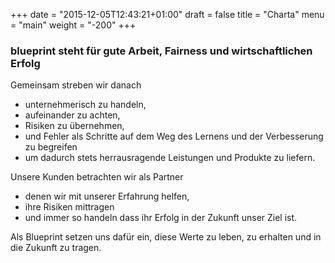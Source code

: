 +++
date = "2015-12-05T12:43:21+01:00"
draft = false
title = "Charta"
menu = "main"
weight = "-200"
+++

### blueprint steht für gute Arbeit, Fairness und wirtschaftlichen Erfolg

Gemeinsam streben wir danach

* unternehmerisch zu handeln,
* aufeinander zu achten,
* Risiken zu übernehmen,
* und Fehler als Schritte auf dem Weg des Lernens und der Verbesserung zu begreifen
* um dadurch stets herrausragende Leistungen und Produkte zu liefern.

Unsere Kunden betrachten wir als Partner

* denen wir mit unserer Erfahrung helfen,
* ihre Risiken mittragen
* und immer so handeln dass ihr Erfolg in der Zukunft unser Ziel ist.

Als Blueprint setzen uns dafür ein,
diese Werte zu leben, zu erhalten und in die Zukunft zu tragen.
